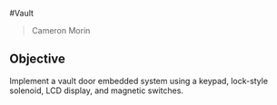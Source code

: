 #Vault
> Cameron Morin

## Objective

Implement a vault door embedded system using a keypad, lock-style solenoid, LCD display, and magnetic switches.
